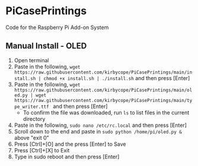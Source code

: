 # PiCasePrintings
Code for the Raspberry Pi Add-on System

## Manual Install - OLED
1. Open terminal
1. Paste in the following, `wget https://raw.githubusercontent.com/kirbycope/PiCasePrintings/main/install.sh | chmod +x install.sh | ./install.sh` and then press [Enter]
1. Paste in the following, `wget https://raw.githubusercontent.com/kirbycope/PiCasePrintings/main/oled.py | wget https://raw.githubusercontent.com/kirbycope/PiCasePrintings/main/type_writer.ttf ` and then press [Enter]
   - To confirm the file was downloaded, run `ls` to list files in the current directory
1. Paste in the following, `sudo nano /etc/rc.local` and then press [Enter]
1. Scroll down to the end and paste in `sudo python /home/pi/oled.py &` above "exit 0"
1. Press [Ctrl]+[O] and the press [Enter] to Save
1. Press [Ctrl]+[X] to Exit
1. Type in sudo reboot and then press [Enter]
